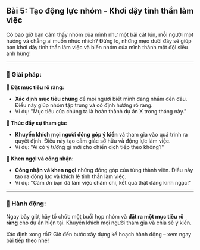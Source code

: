 ## Bài 5: Tạo động lực nhóm - Khơi dậy tinh thần làm việc

Có bao giờ bạn cảm thấy nhóm của mình như một bãi cát lún, mỗi người một hướng và chẳng ai muốn nhúc nhích? Đừng lo, những mẹo dưới đây sẽ giúp bạn khơi dậy tinh thần làm việc và biến nhóm của mình thành một đội siêu anh hùng!

---

### 📌 Giải pháp:

**🔹 Đặt mục tiêu rõ ràng:**
- **Xác định mục tiêu chung** để mọi người biết mình đang nhắm đến đâu. Điều này giúp nhóm tập trung và có định hướng rõ ràng.
- Ví dụ: "Mục tiêu của chúng ta là hoàn thành dự án X trong tháng này."

**🔹 Thúc đẩy sự tham gia:**
- **Khuyến khích mọi người đóng góp ý kiến** và tham gia vào quá trình ra quyết định. Điều này tạo cảm giác sở hữu và động lực làm việc.
- Ví dụ: "Ai có ý tưởng gì mới cho chiến dịch tiếp theo không?"

**🔹 Khen ngợi và công nhận:**
- **Công nhận và khen ngợi** những đóng góp của từng thành viên. Điều này tạo ra động lực và khích lệ tinh thần làm việc.
- Ví dụ: "Cảm ơn bạn đã làm việc chăm chỉ, kết quả thật đáng kinh ngạc!"

---

### 🚀 Hành động:

Ngay bây giờ, hãy tổ chức một buổi họp nhóm và **đặt ra một mục tiêu rõ ràng** cho dự án hiện tại. Khuyến khích mọi người tham gia và chia sẻ ý kiến.

Xác định xong rồi? Giờ đến bước xây dựng kế hoạch hành động – xem ngay bài tiếp theo nhé!